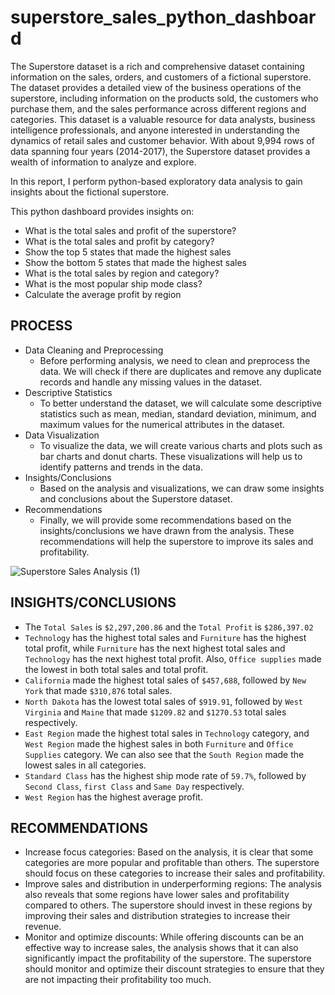 # superstore_sales_python_dashboard

The Superstore dataset is a rich and comprehensive dataset containing information on the sales, orders, and customers of a fictional superstore. The dataset provides a detailed view of the business operations of the superstore, including information on the products sold, the customers who purchase them, and the sales performance across different regions and categories. This dataset is a valuable resource for data analysts, business intelligence professionals, and anyone interested in understanding the dynamics of retail sales and customer behavior. With about 9,994 rows of data spanning four years (2014-2017), the Superstore dataset provides a wealth of information to analyze and explore.

In this report, I perform python-based exploratory data analysis to gain insights about the fictional superstore.

This python dashboard provides insights on:

* What is the total sales and profit of the superstore?
* What is the total sales and profit by category?
* Show the top 5 states that made the highest sales 
* Show the bottom 5 states that made the highest sales 
* What is the total sales by region and category?
* What is the most popular ship mode class?
* Calculate the average profit by region

## PROCESS
* Data Cleaning and Preprocessing
  - Before performing analysis, we need to clean and preprocess the data. We will check if there are duplicates and remove any duplicate records and handle any missing values in the dataset.
* Descriptive Statistics
  - To better understand the dataset, we will calculate some descriptive statistics such as mean, median, standard deviation, minimum, and maximum values for the numerical attributes in the dataset.
* Data Visualization
  - To visualize the data, we will create various charts and plots such as bar charts and  donut charts. These visualizations will help us to identify patterns and trends in the data.
* Insights/Conclusions
  - Based on the analysis and visualizations, we can draw some insights and conclusions about the Superstore dataset.
* Recommendations
  - Finally, we will provide some recommendations based on the insights/conclusions we have drawn from the analysis. These recommendations will help the superstore to improve its sales and profitability.

![Superstore Sales Analysis (1)](https://user-images.githubusercontent.com/100838547/229760982-1c29fe48-12bd-4f83-91da-7ad45c97cb88.png)

## INSIGHTS/CONCLUSIONS

* The `Total Sales` is `$2,297,200.86` and the `Total Profit` is `$286,397.02`
* `Technology` has the highest total sales and `Furniture` has the highest total profit, while `Furniture` has the next highest total sales and `Technology` has the next highest total profit. Also, `Office supplies` made the lowest in both total sales and total profit.
* `California` made the highest total sales of `$457,688`, followed by `New York` that made `$310,876` total sales.
* `North Dakota` has the lowest total sales of `$919.91`, followed by `West Virginia` and `Maine` that made `$1209.82` and `$1270.53` total sales respectively.
* `East Region` made the highest total sales in `Technology` category, and `West Region` made the highest sales in both `Furniture` and `Office Supplies` category. We can also see that the `South Region` made the lowest sales in all categories.
* `Standard Class` has the highest ship mode rate of `59.7%`, followed by `Second Class`, `first Class` and `Same Day` respectively.
* `West Region` has the highest average profit.

## RECOMMENDATIONS

- Increase focus categories: Based on the analysis, it is clear that some categories are more popular and profitable than others. The superstore should focus on these categories to increase their sales and profitability.
- Improve sales and distribution in underperforming regions: The analysis also reveals that some regions have lower sales and profitability compared to others. The superstore should invest in these regions by improving their sales and distribution strategies to increase their revenue.
- Monitor and optimize discounts: While offering discounts can be an effective way to increase sales, the analysis shows that it can also significantly impact the profitability of the superstore. The superstore should monitor and optimize their discount strategies to ensure that they are not impacting their profitability too much.



